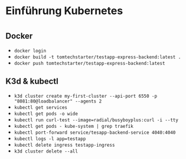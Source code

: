 # Einführung Kubernetes

#

## Docker

- `docker login`
- `docker build -t tomtechstarter/testapp-express-backend:latest .`
- `docker push tomtechstarter/testapp-express-backend:latest`

## K3d & kubectl

- `k3d cluster create my-first-cluster --api-port 6550 -p "8081:80@loadbalancer" --agents 2`
- `kubectl get services`
- `kubectl get pods -o wide`
- `kubectl run curl-test --image=radial/busyboyplus:curl -i --tty`
- `kubectl get pods - kube-system | grep traefik`
- `kubectl port-forward service/tesapp-backend-service 4040:4040`
- `kubectl logs -l app=testapp`
- `kubectl delete ingress testapp-ingress`
- `k3d cluster delete --all`
